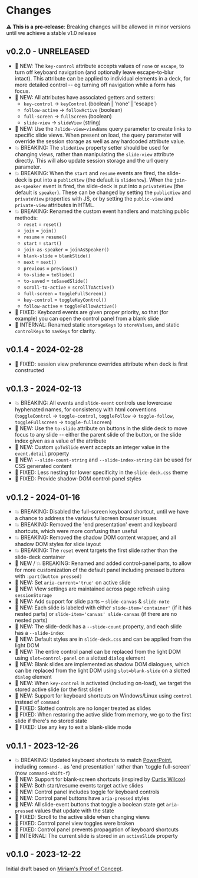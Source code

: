 # Changes

**⚠️ This is a pre-release**:
Breaking changes will be allowed in minor versions
until we achieve a stable v1.0 release

## v0.2.0 - UNRELEASED

- 🚀 NEW: The `key-control` attribute
  accepts values of `none` or `escape`,
  to turn off keyboard navigation
  (and optionally leave escape-to-blur intact).
  This attribute can be applied to individual elements in a deck,
  for more detailed control --
  eg turning off navigation while a form has focus.
- 🚀 NEW: All attributes have associated getters and setters:
  - `key-control` -> `keyControl` (boolean | 'none' | 'escape')
  - `follow-active` -> `followActive` (boolean)
  - `full-screen` -> `fullScreen` (boolean)
  - `slide-view` -> `slideView` (string)
- 🚀 NEW: Use the `?slide-view=viewName` query parameter
  to create links to specific slide views.
  When present on load, the query parameter will override
  the session storage as well as any hardcoded attribute value.
- 💥 BREAKING: The `slideView` property setter
  should be used for changing views,
  rather than manipulating the `slide-view` attribute directly.
  This will also update session storage and the url query parameter.
- 💥 BREAKING: When the `start` and `resume` events are fired,
  the slide-deck is put into a `publicView`
  (the default is `slideshow`).
  When the `join-as-speaker` event is fired,
  the slide-deck is put into a `privateView`
  (the default is `speaker`).
  These can be changed by setting the
  `publicView` and `privateView` properties with JS,
  or by setting the `public-view` and `private-view` attributes in HTML.
- 💥 BREAKING: Renamed the custom event handlers and matching public methods:
  - `reset` = `reset()`
  - `join` = `join()`
  - `resume` = `resume()`
  - `start` = `start()`
  - `join-as-speaker` = `joinAsSpeaker()`
  - `blank-slide` = `blankSlide()`
  - `next` = `next()`
  - `previous` = `previous()`
  - `to-slide` = `toSlide()`
  - `to-saved` = `toSavedSlide()`
  - `scroll-to-active` = `scrollToActive()`
  - `full-screen` = `toggleFullScreen()`
  - `key-control` = `toggleKeyControl()`
  - `follow-active` = `toggleFollowActive()`
- 🐞 FIXED: Keyboard events are given proper priority, so that
  (for example) you can open the control panel from a blank slide
- 👀 INTERNAL: Renamed static `storageKeys` to `storeValues`,
  and static `controlKeys` to `navKeys` for clarity.

## v0.1.4 - 2024-02-28

- 🐞 FIXED: session view preference overrides attribute
  when deck is first constructed

## v0.1.3 - 2024-02-13

- 💥 BREAKING: All events and `slide-event` controls use
  lowercase hyphenated names, for consistency with html conventions
  (`toggleControl` -> `toggle-control`,
  `toggleFollow` -> `toggle-follow`,
  `toggleFullscreen` -> `toggle-fullscreen`)
- 🚀 NEW: Use the `to-slide` attribute on buttons in the slide deck
  to move focus to any slide -- either the parent slide of the button,
  or the slide index given as a value of the attribute
- 🚀 NEW: Custom `goToSlide` event accepts an integer value
  in the `event.detail` property
- 🚀 NEW: `--slide-count-string` and `--slide-index-string`
  can be used for CSS generated content
- 🐞 FIXED: Less nesting for lower specificity in the `slide-deck.css` theme
- 🐞 FIXED: Provide shadow-DOM control-panel styles

## v0.1.2 - 2024-01-16

- 💥 BREAKING: Disabled the full-screen keyboard shortcut,
  until we have a chance to address the various
  fullscreen browser issues
- 💥 BREAKING: Removed the 'end presentation' event
  and keyboard shortcuts, which were more confusing than useful
- 💥 BREAKING: Removed the shadow DOM content wrapper,
  and all shadow DOM styles for slide layout
- 💥 BREAKING: The `reset` event targets the first slide
  rather than the slide-deck container
- 🚀 NEW / 💥 BREAKING: Renamed and added control-panel parts,
  to allow for more customization of the default panel
  including pressed buttons with `:part(button pressed)`
- 🚀 NEW: Set `aria-current='true'` on active slide
- 🚀 NEW: View settings are maintained across page refresh
  using `sessionStorage`
- 🚀 NEW: Add support for slide parts – `slide-canvas` & `slide-note`
- 🚀 NEW: Each slide is labeled with either
  `slide-item='container'` (if it has nested parts)
  or `slide-item='canvas' slide-canvas` (if there are no nested parts)
- 🚀 NEW: The slide-deck has a `--slide-count` property,
  and each slide has a `--slide-index`
- 🚀 NEW: Default styles are in `slide-deck.css`
  and can be applied from the light DOM
- 🚀 NEW: The entire control panel can be replaced
  from the light DOM using `slot=control-panel`
  on a slotted `dialog` element
- 🚀 NEW: Blank slides are implemented as shadow DOM dialogues,
  which can be replaced from the light DOM using `slot=blank-slide`
  on a slotted `dialog` element
- 🚀 NEW: When `key-control` is activated (including on-load),
  we target the stored active slide (or the first slide)
- 🚀 NEW: Support for keyboard shortcuts on Windows/Linux
  using `control` instead of `command`
- 🐞 FIXED: Slotted controls are no longer treated as slides
- 🐞 FIXED: When restoring the active slide from memory,
  we go to the first slide if there's no stored state
- 🐞 FIXED: Use any key to exit a blank-slide mode

## v0.1.1 - 2023-12-26

- 💥 BREAKING: Updated keyboard shortcuts
  to match [PowerPoint](https://support.microsoft.com/en-us/office/use-keyboard-shortcuts-to-deliver-powerpoint-presentations-1524ffce-bd2a-45f4-9a7f-f18b992b93a0#bkmk_frequent_macos),
  including `command-.` as 'end presentation'
  rather than 'toggle full-screen' (now `command-shift-f`)
- 🚀 NEW: Support for blank-screen shortcuts
  (inspired by [Curtis Wilcox](https://codepen.io/ccwilcox/details/NWJWwOE))
- 🚀 NEW: Both start/resume events target active slides
- 🚀 NEW: Control panel includes toggle for keyboard controls
- 🚀 NEW: Control panel buttons have `aria-pressed` styles
- 🚀 NEW: All slide-event buttons that toggle a boolean state
  get `aria-pressed` values that update with the state
- 🐞 FIXED: Scroll to the active slide when changing views
- 🐞 FIXED: Control panel view toggles were broken
- 🐞 FIXED: Control panel prevents propagation of keyboard shortcuts
- 👀 INTERNAL: The current slide is stored in an `activeSlide` property

## v0.1.0 - 2023-12-22

Initial draft
based on
[Miriam's Proof of Concept](https://codepen.io/miriamsuzanne/pen/eYXOLjE?editors=1010).
